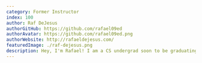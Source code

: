 ```yaml
---
category: Former Instructor
index: 100
author: Raf DeJesus
authorGitHub: https://github.com/rafael09ed
authorAvatar: https://github.com/rafael09ed.png
authorWebsite: http://rafaeldejesus.com/
featuredImage: ./raf-dejesus.png
description: Hey, I'm Rafael! I am a CS undergrad soon to be graduating.
---
```

